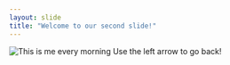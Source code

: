 ```yaml
---
layout: slide
title: "Welcome to our second slide!"
---
```

![This is me every morning](https://c.tenor.com/pfIlmw-A130AAAAC/bedge-pepe-sleep.gif "Bedge")
Use the left arrow to go back!
